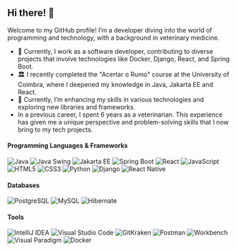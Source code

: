 ## Hi there! 👋

Welcome to my GitHub profile! I’m a developer diving into the world of programming and technology, with a background in veterinary medicine.

- 🏢 Currently, I work as a software developer, contributing to diverse projects that involve technologies like Docker, Django, React, and Spring Boot.
- 🏛️ I recently completed the "Acertar o Rumo" course at the University of Coimbra, where I deepened my knowledge in Java, Jakarta EE and React.
- 🚀 Currently, I’m enhancing my skills in various technologies and exploring new libraries and frameworks.
-   In a previous career, I spent 6 years as a veterinarian. This experience has given me a unique perspective and problem-solving skills that I now bring to my tech projects.

#### Programming Languages & Frameworks

 ![Java](https://img.shields.io/badge/Java-007396?style=flat&logo=java&logoColor=white) ![Java Swing](https://img.shields.io/badge/Java%20Swing-007396?style=flat&logo=java&logoColor=white) ![Jakarta EE](https://img.shields.io/badge/Jakarta%20EE-007396?style=flat&logo=java&logoColor=white) ![Spring Boot](https://img.shields.io/badge/Spring%20Boot-6DB33F?style=for-the-badge&logo=spring-boot&logoColor=white)
 ![React](https://img.shields.io/badge/React-61DAFB?style=flat&logo=react&logoColor=black) ![JavaScript](https://img.shields.io/badge/JavaScript-F7DF1E?style=flat&logo=javascript&logoColor=black) ![HTML5](https://img.shields.io/badge/HTML5-E34F26?style=flat&logo=html5&logoColor=white) ![CSS3](https://img.shields.io/badge/CSS3-1572B6?style=flat&logo=css3&logoColor=white) ![Python](https://img.shields.io/badge/Python-3776AB?style=for-the-badge&logo=python&logoColor=white) ![Django](https://img.shields.io/badge/Django-092E20?style=for-the-badge&logo=django&logoColor=white) ![React Native](https://img.shields.io/badge/React%20Native-61DAFB?style=for-the-badge&logo=react&logoColor=black)




#### Databases

 ![PostgreSQL](https://img.shields.io/badge/PostgreSQL-336791?style=flat&logo=postgresql&logoColor=white) ![MySQL](https://img.shields.io/badge/MySQL-4479A1?style=flat&logo=mysql&logoColor=white) ![Hibernate](https://img.shields.io/badge/Hibernate-59666C?style=flat&logo=hibernate&logoColor=white)

#### Tools
 ![IntelliJ IDEA](https://img.shields.io/badge/IntelliJ%20IDEA-000000?style=flat&logo=intellij-idea&logoColor=white) ![Visual Studio Code](https://img.shields.io/badge/Visual%20Studio%20Code-007ACC?style=flat&logo=visual-studio-code&logoColor=white) ![GitKraken](https://img.shields.io/badge/GitKraken-179287?style=flat&logo=gitkraken&logoColor=white) ![Postman](https://img.shields.io/badge/Postman-FF6C37?style=flat&logo=postman&logoColor=white) ![Workbench](https://img.shields.io/badge/MySQL%20Workbench-00618A?style=flat&logo=mysql&logoColor=white) ![Visual Paradigm](https://img.shields.io/badge/Visual%20Paradigm-1F4F6F?style=flat&logo=visual-paradigm&logoColor=white) ![Docker](https://img.shields.io/badge/Docker-2496ED?style=for-the-badge&logo=docker&logoColor=white)

